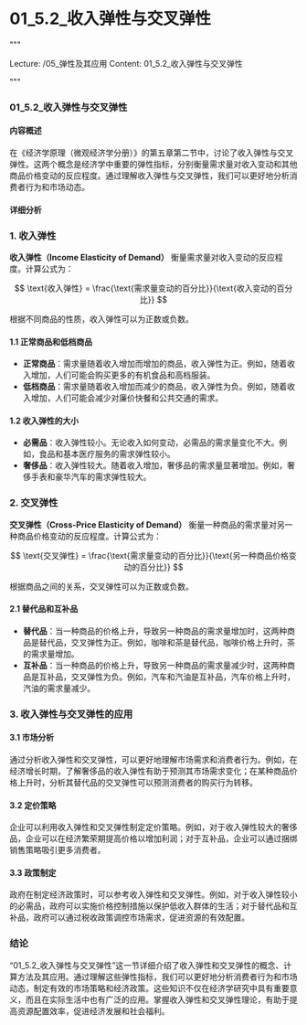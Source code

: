 # 01_5.2_收入弹性与交叉弹性

"""

Lecture: /05_弹性及其应用
Content: 01_5.2_收入弹性与交叉弹性

"""

### 01_5.2_收入弹性与交叉弹性

#### 内容概述

在《经济学原理（微观经济学分册）》的第五章第二节中，讨论了收入弹性与交叉弹性。这两个概念是经济学中重要的弹性指标，分别衡量需求量对收入变动和其他商品价格变动的反应程度。通过理解收入弹性与交叉弹性，我们可以更好地分析消费者行为和市场动态。

#### 详细分析

### 1. 收入弹性

**收入弹性（Income Elasticity of Demand）** 衡量需求量对收入变动的反应程度。计算公式为：

$$ \text{收入弹性} = \frac{\text{需求量变动的百分比}}{\text{收入变动的百分比}} $$

根据不同商品的性质，收入弹性可以为正数或负数。

#### 1.1 正常商品和低档商品

- **正常商品**：需求量随着收入增加而增加的商品，收入弹性为正。例如，随着收入增加，人们可能会购买更多的有机食品和高档服装。
- **低档商品**：需求量随着收入增加而减少的商品，收入弹性为负。例如，随着收入增加，人们可能会减少对廉价快餐和公共交通的需求。

#### 1.2 收入弹性的大小

- **必需品**：收入弹性较小。无论收入如何变动，必需品的需求量变化不大。例如，食品和基本医疗服务的需求弹性较小。
- **奢侈品**：收入弹性较大。随着收入增加，奢侈品的需求量显著增加。例如，奢侈手表和豪华汽车的需求弹性较大。

### 2. 交叉弹性

**交叉弹性（Cross-Price Elasticity of Demand）** 衡量一种商品的需求量对另一种商品价格变动的反应程度。计算公式为：

$$ \text{交叉弹性} = \frac{\text{需求量变动的百分比}}{\text{另一种商品价格变动的百分比}} $$

根据商品之间的关系，交叉弹性可以为正数或负数。

#### 2.1 替代品和互补品

- **替代品**：当一种商品的价格上升，导致另一种商品的需求量增加时，这两种商品是替代品，交叉弹性为正。例如，咖啡和茶是替代品，咖啡价格上升时，茶的需求量增加。
- **互补品**：当一种商品的价格上升，导致另一种商品的需求量减少时，这两种商品是互补品，交叉弹性为负。例如，汽车和汽油是互补品，汽车价格上升时，汽油的需求量减少。

### 3. 收入弹性与交叉弹性的应用

#### 3.1 市场分析

通过分析收入弹性和交叉弹性，可以更好地理解市场需求和消费者行为。例如，在经济增长时期，了解奢侈品的收入弹性有助于预测其市场需求变化；在某种商品价格上升时，分析其替代品的交叉弹性可以预测消费者的购买行为转移。

#### 3.2 定价策略

企业可以利用收入弹性和交叉弹性制定定价策略。例如，对于收入弹性较大的奢侈品，企业可以在经济繁荣期提高价格以增加利润；对于互补品，企业可以通过捆绑销售策略吸引更多消费者。

#### 3.3 政策制定

政府在制定经济政策时，可以参考收入弹性和交叉弹性。例如，对于收入弹性较小的必需品，政府可以实施价格控制措施以保护低收入群体的生活；对于替代品和互补品，政府可以通过税收政策调控市场需求，促进资源的有效配置。

### 结论

“01_5.2_收入弹性与交叉弹性”这一节详细介绍了收入弹性和交叉弹性的概念、计算方法及其应用。通过理解这些弹性指标，我们可以更好地分析消费者行为和市场动态，制定有效的市场策略和经济政策。这些知识不仅在经济学研究中具有重要意义，而且在实际生活中也有广泛的应用。掌握收入弹性和交叉弹性理论，有助于提高资源配置效率，促进经济发展和社会福利。
